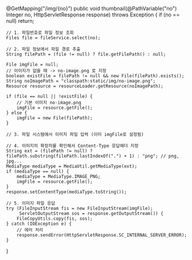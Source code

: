 @GetMapping("/img/{no}")
public void thumbnail(@PathVariable("no") Integer no, HttpServletResponse response) throws Exception {
    if (no == null) return;

    // 1. 파일번호로 파일 정보 조회
    Files file = fileService.select(no);

    // 2. 파일 정보에서 파일 경로 추출
    String filePath = (file != null) ? file.getFilePath() : null;

    File imgFile = null;
    // 이미지가 없을 때 -> no-image.png 로 지정
    boolean existFile = filePath != null && new File(filePath).exists();
    String noImagePath = "classpath:static/img/no-image.png";
    Resource resource = resourceLoader.getResource(noImagePath);

    if (file == null || !existFile) {
        // 기본 이미지 no-image.png
        imgFile = resource.getFile();
    } else {
        imgFile = new File(filePath);
    }

    // 3. 파일 시스템에서 이미지 파일 입력 (이미 imgFile로 설정됨)

    // 4. 이미지의 확장자를 확인해서 Content-Type 응답헤더 지정
    String ext = (filePath != null) ? filePath.substring(filePath.lastIndexOf(".") + 1) : "png"; // png, jpg...
    MediaType mediaType = MediaUtil.getMediaType(ext);
    if (mediaType == null) {
        mediaType = MediaType.IMAGE_PNG;
        imgFile = resource.getFile();
    }
    response.setContentType(mediaType.toString());

    // 5. 이미지 파일 응답
    try (FileInputStream fis = new FileInputStream(imgFile);
         ServletOutputStream sos = response.getOutputStream()) {
        FileCopyUtils.copy(fis, sos);
    } catch (IOException e) {
        // 에러 처리
        response.sendError(HttpServletResponse.SC_INTERNAL_SERVER_ERROR);
    }
}
